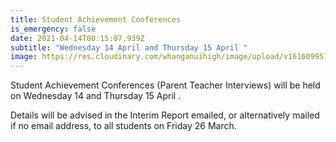 ```yaml
---
title: Student Achievement Conferences
is_emergency: false
date: 2021-04-14T00:15:07.939Z
subtitle: "Wednesday 14 April and Thursday 15 April "
image: https://res.cloudinary.com/whanganuihigh/image/upload/v1616099574/Events/School_Interviews_image.jpg
---
```

Student Achievement Conferences (Parent Teacher Interviews) will be held on Wednesday 14 and Thursday 15 April .

Details will be advised in the Interim Report emailed, or alternatively mailed if no email address, to all students on Friday 26 March.